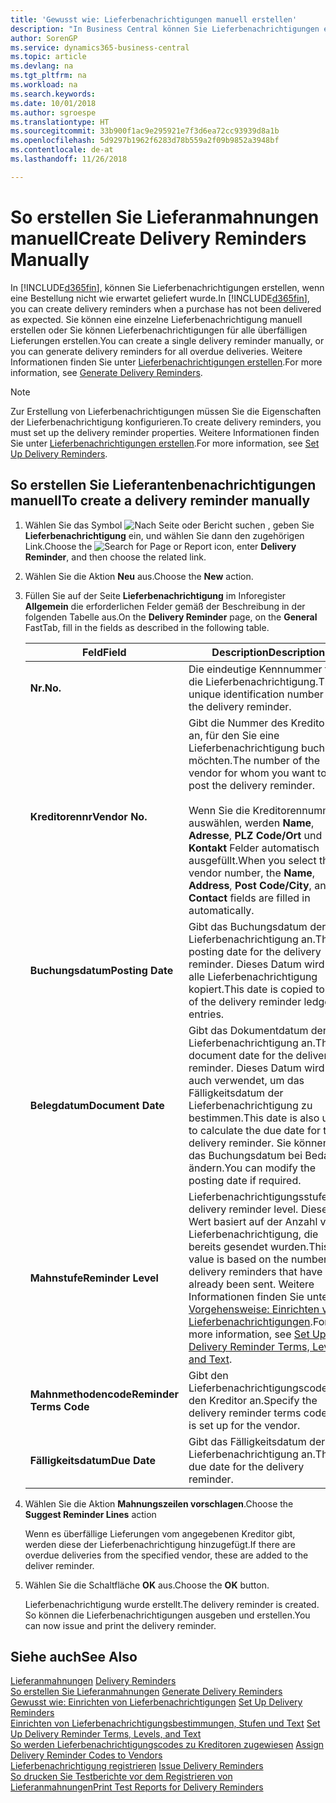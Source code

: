 ```yaml
---
title: 'Gewusst wie: Lieferbenachrichtigungen manuell erstellen'
description: "In Business Central können Sie Lieferbenachrichtigungen erstellen, wenn eine Bestellung nicht wie erwartet geliefert wurde."
author: SorenGP
ms.service: dynamics365-business-central
ms.topic: article
ms.devlang: na
ms.tgt_pltfrm: na
ms.workload: na
ms.search.keywords: 
ms.date: 10/01/2018
ms.author: sgroespe
ms.translationtype: HT
ms.sourcegitcommit: 33b900f1ac9e295921e7f3d6ea72cc93939d8a1b
ms.openlocfilehash: 5d9297b1962f6283d78b559a2f09b9852a3948bf
ms.contentlocale: de-at
ms.lasthandoff: 11/26/2018

---
```

# <a name="create-delivery-reminders-manually"></a><span data-ttu-id="e292f-103">So erstellen Sie Lieferanmahnungen manuell</span><span class="sxs-lookup"><span data-stu-id="e292f-103">Create Delivery Reminders Manually</span></span>
<span data-ttu-id="e292f-104">In [!INCLUDE[d365fin](../../includes/d365fin_md.md)], können Sie Lieferbenachrichtigungen erstellen, wenn eine Bestellung nicht wie erwartet geliefert wurde.</span><span class="sxs-lookup"><span data-stu-id="e292f-104">In [!INCLUDE[d365fin](../../includes/d365fin_md.md)], you can create delivery reminders when a purchase has not been delivered as expected.</span></span> <span data-ttu-id="e292f-105">Sie können eine einzelne Lieferbenachrichtigung manuell erstellen oder Sie können Lieferbenachrichtigungen für alle überfälligen Lieferungen erstellen.</span><span class="sxs-lookup"><span data-stu-id="e292f-105">You can create a single delivery reminder manually, or you can generate delivery reminders for all overdue deliveries.</span></span> <span data-ttu-id="e292f-106">Weitere Informationen finden Sie unter [Lieferbenachrichtigungen erstellen](how-to-generate-delivery-reminders.md).</span><span class="sxs-lookup"><span data-stu-id="e292f-106">For more information, see [Generate Delivery Reminders](how-to-generate-delivery-reminders.md).</span></span>

> [!NOTE]
> <span data-ttu-id="e292f-107">Zur Erstellung von Lieferbenachrichtigungen müssen Sie die Eigenschaften der Lieferbenachrichtigung konfigurieren.</span><span class="sxs-lookup"><span data-stu-id="e292f-107">To create delivery reminders, you must set up the delivery reminder properties.</span></span> <span data-ttu-id="e292f-108">Weitere Informationen finden Sie unter [Lieferbenachrichtigungen erstellen](how-to-set-up-delivery-reminders.md).</span><span class="sxs-lookup"><span data-stu-id="e292f-108">For more information, see [Set Up Delivery Reminders](how-to-set-up-delivery-reminders.md).</span></span>

## <a name="to-create-a-delivery-reminder-manually"></a><span data-ttu-id="e292f-109">So erstellen Sie Lieferantenbenachrichtigungen manuell</span><span class="sxs-lookup"><span data-stu-id="e292f-109">To create a delivery reminder manually</span></span>  

1.  <span data-ttu-id="e292f-110">Wählen Sie das Symbol ![Nach Seite oder Bericht suchen](../../media/ui-search/search_small.png "Nach Seite oder Bericht suchen") , geben Sie **Lieferbenachrichtigung** ein, und wählen Sie dann den zugehörigen Link.</span><span class="sxs-lookup"><span data-stu-id="e292f-110">Choose the ![Search for Page or Report](../../media/ui-search/search_small.png "Search for Page or Report icon") icon, enter **Delivery Reminder**, and then choose the related link.</span></span>  
2.  <span data-ttu-id="e292f-111">Wählen Sie die Aktion **Neu** aus.</span><span class="sxs-lookup"><span data-stu-id="e292f-111">Choose the **New** action.</span></span>  
3.  <span data-ttu-id="e292f-112">Füllen Sie auf der Seite **Lieferbenachrichtigung** im Inforegister **Allgemein** die erforderlichen Felder gemäß der Beschreibung in der folgenden Tabelle aus.</span><span class="sxs-lookup"><span data-stu-id="e292f-112">On the **Delivery Reminder** page, on the **General** FastTab, fill in the fields as described in the following table.</span></span>  

    |<span data-ttu-id="e292f-113">Feld</span><span class="sxs-lookup"><span data-stu-id="e292f-113">Field</span></span>|<span data-ttu-id="e292f-114">Description</span><span class="sxs-lookup"><span data-stu-id="e292f-114">Description</span></span>|  
    |---------------------------------|---------------------------------------|  
    |<span data-ttu-id="e292f-115">**Nr.**</span><span class="sxs-lookup"><span data-stu-id="e292f-115">**No.**</span></span>|<span data-ttu-id="e292f-116">Die eindeutige Kennnummer für die Lieferbenachrichtigung.</span><span class="sxs-lookup"><span data-stu-id="e292f-116">The unique identification number for the delivery reminder.</span></span>|  
    |<span data-ttu-id="e292f-117">**Kreditorennr**</span><span class="sxs-lookup"><span data-stu-id="e292f-117">**Vendor No.**</span></span>|<span data-ttu-id="e292f-118">Gibt die Nummer des Kreditors an, für den Sie eine Lieferbenachrichtigung buchen möchten.</span><span class="sxs-lookup"><span data-stu-id="e292f-118">The number of the vendor for whom you want to post the delivery reminder.</span></span><br /><br /> <span data-ttu-id="e292f-119">Wenn Sie die Kreditorennummer auswählen, werden **Name**, **Adresse**, **PLZ Code/Ort** und **Kontakt** Felder automatisch ausgefüllt.</span><span class="sxs-lookup"><span data-stu-id="e292f-119">When you select the vendor number, the **Name**, **Address**, **Post Code/City**, and **Contact** fields are filled in automatically.</span></span>|  
    |<span data-ttu-id="e292f-120">**Buchungsdatum**</span><span class="sxs-lookup"><span data-stu-id="e292f-120">**Posting Date**</span></span>|<span data-ttu-id="e292f-121">Gibt das Buchungsdatum der Lieferbenachrichtigung an.</span><span class="sxs-lookup"><span data-stu-id="e292f-121">The posting date for the delivery reminder.</span></span> <span data-ttu-id="e292f-122">Dieses Datum wird in alle Lieferbenachrichtigung kopiert.</span><span class="sxs-lookup"><span data-stu-id="e292f-122">This date is copied to all of the delivery reminder ledger entries.</span></span>|  
    |<span data-ttu-id="e292f-123">**Belegdatum**</span><span class="sxs-lookup"><span data-stu-id="e292f-123">**Document Date**</span></span>|<span data-ttu-id="e292f-124">Gibt das Dokumentdatum der Lieferbenachrichtigung an.</span><span class="sxs-lookup"><span data-stu-id="e292f-124">The document date for the delivery reminder.</span></span> <span data-ttu-id="e292f-125">Dieses Datum wird auch verwendet, um das Fälligkeitsdatum der Lieferbenachrichtigung zu bestimmen.</span><span class="sxs-lookup"><span data-stu-id="e292f-125">This date is also used to calculate the due date for the delivery reminder.</span></span> <span data-ttu-id="e292f-126">Sie können das Buchungsdatum bei Bedarf ändern.</span><span class="sxs-lookup"><span data-stu-id="e292f-126">You can modify the posting date if required.</span></span>|  
    |<span data-ttu-id="e292f-127">**Mahnstufe**</span><span class="sxs-lookup"><span data-stu-id="e292f-127">**Reminder Level**</span></span>|<span data-ttu-id="e292f-128">Lieferbenachrichtigungsstufe.</span><span class="sxs-lookup"><span data-stu-id="e292f-128">The delivery reminder level.</span></span> <span data-ttu-id="e292f-129">Dieser Wert basiert auf der Anzahl von Lieferbenachrichtigung, die bereits gesendet wurden.</span><span class="sxs-lookup"><span data-stu-id="e292f-129">This value is based on the number of delivery reminders that have already been sent.</span></span> <span data-ttu-id="e292f-130">Weitere Informationen finden Sie unter [Vorgehensweise: Einrichten von Lieferbenachrichtigungen](how-to-set-up-delivery-reminder-terms-levels-and-text.md).</span><span class="sxs-lookup"><span data-stu-id="e292f-130">For more information, see [Set Up Delivery Reminder Terms, Levels, and Text](how-to-set-up-delivery-reminder-terms-levels-and-text.md).</span></span>|  
    |<span data-ttu-id="e292f-131">**Mahnmethodencode**</span><span class="sxs-lookup"><span data-stu-id="e292f-131">**Reminder Terms Code**</span></span>|<span data-ttu-id="e292f-132">Gibt den Lieferbenachrichtigungscode für den Kreditor an.</span><span class="sxs-lookup"><span data-stu-id="e292f-132">Specify the delivery reminder terms code that is set up for the vendor.</span></span>|  
    |<span data-ttu-id="e292f-133">**Fälligkeitsdatum**</span><span class="sxs-lookup"><span data-stu-id="e292f-133">**Due Date**</span></span>|<span data-ttu-id="e292f-134">Gibt das Fälligkeitsdatum der Lieferbenachrichtigung an.</span><span class="sxs-lookup"><span data-stu-id="e292f-134">The due date for the delivery reminder.</span></span>|  

4.  <span data-ttu-id="e292f-135">Wählen Sie die Aktion **Mahnungszeilen vorschlagen**.</span><span class="sxs-lookup"><span data-stu-id="e292f-135">Choose the **Suggest Reminder Lines** action</span></span>  

    <span data-ttu-id="e292f-136">Wenn es überfällige Lieferungen vom angegebenen Kreditor gibt, werden diese der Lieferbenachrichtigung hinzugefügt.</span><span class="sxs-lookup"><span data-stu-id="e292f-136">If there are overdue deliveries from the specified vendor, these are added to the deliver reminder.</span></span>  

5.  <span data-ttu-id="e292f-137">Wählen Sie die Schaltfläche **OK** aus.</span><span class="sxs-lookup"><span data-stu-id="e292f-137">Choose the **OK** button.</span></span>  

    <span data-ttu-id="e292f-138">Lieferbenachrichtigung wurde erstellt.</span><span class="sxs-lookup"><span data-stu-id="e292f-138">The delivery reminder is created.</span></span> <span data-ttu-id="e292f-139">So können die Lieferbenachrichtigungen ausgeben und erstellen.</span><span class="sxs-lookup"><span data-stu-id="e292f-139">You can now issue and print the delivery reminder.</span></span>  

## <a name="see-also"></a><span data-ttu-id="e292f-140">Siehe auch</span><span class="sxs-lookup"><span data-stu-id="e292f-140">See Also</span></span>  
 <span data-ttu-id="e292f-141">[Lieferanmahnungen](delivery-reminders.md) </span><span class="sxs-lookup"><span data-stu-id="e292f-141">[Delivery Reminders](delivery-reminders.md) </span></span>  
 <span data-ttu-id="e292f-142">[So erstellen Sie Lieferanmahnungen](how-to-generate-delivery-reminders.md) </span><span class="sxs-lookup"><span data-stu-id="e292f-142">[Generate Delivery Reminders](how-to-generate-delivery-reminders.md) </span></span>  
 <span data-ttu-id="e292f-143">[Gewusst wie: Einrichten von Lieferbenachrichtigungen](how-to-set-up-delivery-reminders.md) </span><span class="sxs-lookup"><span data-stu-id="e292f-143">[Set Up Delivery Reminders](how-to-set-up-delivery-reminders.md) </span></span>  
 <span data-ttu-id="e292f-144">[Einrichten von Lieferbenachrichtigungsbestimmungen, Stufen und Text](how-to-set-up-delivery-reminder-terms-levels-and-text.md) </span><span class="sxs-lookup"><span data-stu-id="e292f-144">[Set Up Delivery Reminder Terms, Levels, and Text](how-to-set-up-delivery-reminder-terms-levels-and-text.md) </span></span>  
 <span data-ttu-id="e292f-145">[So werden Lieferbenachrichtigungscodes zu Kreditoren zugewiesen](how-to-assign-delivery-reminder-codes-to-vendors.md) </span><span class="sxs-lookup"><span data-stu-id="e292f-145">[Assign Delivery Reminder Codes to Vendors](how-to-assign-delivery-reminder-codes-to-vendors.md) </span></span>  
 <span data-ttu-id="e292f-146">[Lieferbenachrichtigung registrieren](how-to-issue-delivery-reminders.md) </span><span class="sxs-lookup"><span data-stu-id="e292f-146">[Issue Delivery Reminders](how-to-issue-delivery-reminders.md) </span></span>  
 [<span data-ttu-id="e292f-147">So drucken Sie Testberichte vor dem Registrieren von Lieferanmahnungen</span><span class="sxs-lookup"><span data-stu-id="e292f-147">Print Test Reports for Delivery Reminders</span></span>](how-to-print-test-reports-for-delivery-reminders.md)

